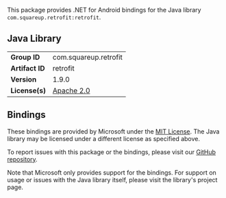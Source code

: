 This package provides .NET for Android bindings for the Java library `com.squareup.retrofit:retrofit`.

## Java Library

| | |
|-|-|
| **Group ID** | com.squareup.retrofit |
| **Artifact ID** | retrofit |
| **Version** | 1.9.0 |
| **License(s)** | [Apache 2.0](http://www.apache.org/licenses/LICENSE-2.0.txt) |

## Bindings

These bindings are provided by Microsoft under the [MIT License](https://opensource.org/licenses/MIT). The Java
library may be licensed under a different license as specified above.

To report issues with this package or the bindings, please visit our [GitHub repository](https://aka.ms/android-libraries).

Note that Microsoft only provides support for the bindings. For support on
usage or issues with the Java library itself, please visit the library's project page.
